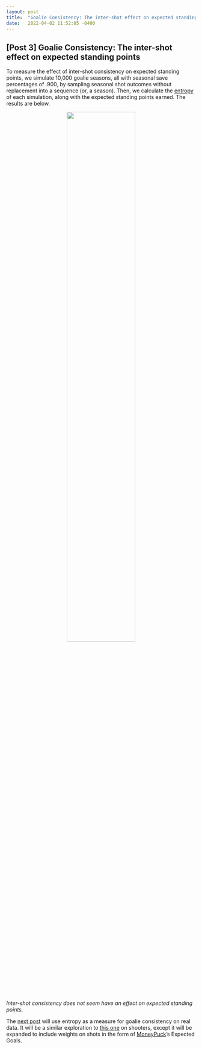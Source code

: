 ```yaml
---
layout: post
title:  "Goalie Consistency: The inter-shot effect on expected standing points"
date:   2022-04-02 11:52:05 -0400
---
```

<h2>[Post 3] Goalie Consistency: The inter-shot effect on expected standing points</h2>
<p>
To measure the effect of inter-shot consistency on expected standing points, we simulate 10,000 goalie seasons, all with seasonal save percentages of .900, by sampling seasonal shot outcomes without replacement into a sequence (or, a season). Then, we calculate the <a href="https://spazznolo.github.io/2022/03/28/goalie-consistency-intro.html">entropy</a> of each simulation, along with the expected standing points earned. The results are below.
</p>
<p>
<div style="text-align: center"> <img src="https://spazznolo.github.io/figs/goalie-two-one.png" width="60%" length="150"/></div>
</p>
<p>
<em>Inter-shot consistency does not seem have an effect on expected standing points.</em>
</p>
<p>
The <a href="https://spazznolo.github.io/2022/04/07/goalie-consistency-3.html">next post</a> will use entropy as a measure for goalie consistency on real data. It will be a similar exploration to <a href="https://github.com/namitanandakumar/Draft-Analysis/blob/master/Streakiness/VanHAC%202018.pdf">this one</a> on shooters, except it will be expanded to include weights on shots in the form of <a href="https://moneypuck.com/">MoneyPuck</a>’s Expected Goals.
</p>